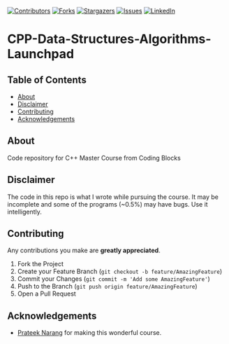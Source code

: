 <!-- PROJECT SHIELDS -->

[![Contributors][contributors-shield]][contributors-url]
[![Forks][forks-shield]][forks-url]
[![Stargazers][stars-shield]][stars-url]
[![Issues][issues-shield]][issues-url]
[![LinkedIn][linkedin-shield]][linkedin-url]


# CPP-Data-Structures-Algorithms-Launchpad

<!-- TABLE OF CONTENTS -->
## Table of Contents
* [About](#about)
* [Disclaimer](#disclaimer)
* [Contributing](#contributing)
* [Acknowledgements](#acknowledgements)

<!-- About -->
## About
Code repository for C++ Master Course from Coding Blocks

<!-- DISCLAIMER -->
## Disclaimer
The code in this repo is what I wrote while pursuing the course. It may be incomplete and some of the programs (~0.5%) may have bugs. Use it intelligently.
<!-- CONTRIBUTING -->
## Contributing
Any contributions you make are **greatly appreciated**.

1. Fork the Project
2. Create your Feature Branch (`git checkout -b feature/AmazingFeature`)
3. Commit your Changes (`git commit -m 'Add some AmazingFeature'`)
4. Push to the Branch (`git push origin feature/AmazingFeature`)
5. Open a Pull Request

<!-- ACKNOWLEDGEMENTS -->
## Acknowledgements
* [Prateek Narang](https://github.com/prateek27) for making this wonderful course.






<!-- MARKDOWN LINKS & IMAGES -->
<!-- https://www.markdownguide.org/basic-syntax/#reference-style-links -->
[contributors-shield]: https://img.shields.io/github/contributors/gargVader/CPP-Data-Structures-Algorithms-Launchpad.svg?style=flat-square
[contributors-url]: https://github.com/gargVader/CPP-Data-Structures-Algorithms-Launchpad/graphs/contributors
[forks-shield]: https://img.shields.io/github/forks/gargVader/CPP-Data-Structures-Algorithms-Launchpad.svg?style=flat-square
[forks-url]: https://github.com/gargVader/CPP-Data-Structures-Algorithms-Launchpad/network/members
[stars-shield]: https://img.shields.io/github/stars/gargVader/CPP-Data-Structures-Algorithms-Launchpad.svg?style=flat-square
[stars-url]: https://github.com/gargVader/CPP-Data-Structures-Algorithms-Launchpad/stargazers
[issues-shield]: https://img.shields.io/github/issues/gargVader/CPP-Data-Structures-Algorithms-Launchpad.svg?style=flat-square
[issues-url]: https://github.com/gargVader/CPP-Data-Structures-Algorithms-Launchpad/issues
[linkedin-shield]: https://img.shields.io/badge/-LinkedIn-black.svg?style=flat-square&logo=linkedin&colorB=555
[linkedin-url]: https://www.linkedin.com/in/girish23/
